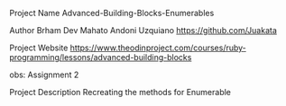 Project Name
Advanced-Building-Blocks-Enumerables

Author
Brham Dev Mahato
Andoni Uzquiano https://github.com/Juakata

Project Website
https://www.theodinproject.com/courses/ruby-programming/lessons/advanced-building-blocks

obs: Assignment 2

Project Description
Recreating the methods for Enumerable

